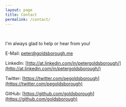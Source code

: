 ```yaml
---
layout: page
title: Contact
permalink: /contact/
---
```


<br>

I'm always glad to help or hear from you!

E-Mail: [peter@goldsborough.me](mailto:peter@goldsborough.me)

LinkedIn: [http://at.linkedin.com/in/petergoldsborough/](http://at.linkedin.com/in/petergoldsborough/)

Twitter: [https://twitter.com/pegoldsborough](https://twitter.com/pegoldsborough)

GitHub: [https://github.com/goldsborough](https://github.com/goldsborough)
